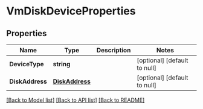 # VmDiskDeviceProperties

## Properties
Name | Type | Description | Notes
------------ | ------------- | ------------- | -------------
**DeviceType** | **string** |  | [optional] [default to null]
**DiskAddress** | [**DiskAddress**](disk_address.md) |  | [optional] [default to null]

[[Back to Model list]](../README.md#documentation-for-models) [[Back to API list]](../README.md#documentation-for-api-endpoints) [[Back to README]](../README.md)


